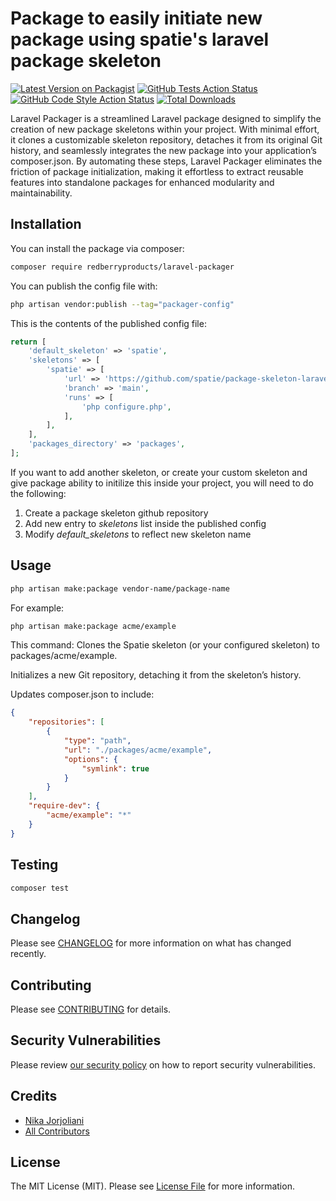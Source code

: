 # Package to easily initiate new package using spatie's laravel package skeleton

[![Latest Version on Packagist](https://img.shields.io/packagist/v/redberryproducts/laravel-packager.svg?style=flat-square)](https://packagist.org/packages/redberryproducts/laravel-packager)
[![GitHub Tests Action Status](https://img.shields.io/github/actions/workflow/status/redberryproducts/laravel-packager/run-tests.yml?branch=main&label=tests&style=flat-square)](https://github.com/redberryproducts/laravel-packager/actions?query=workflow%3Arun-tests+branch%3Amain)
[![GitHub Code Style Action Status](https://img.shields.io/github/actions/workflow/status/redberryproducts/laravel-packager/fix-php-code-style-issues.yml?branch=main&label=code%20style&style=flat-square)](https://github.com/redberryproducts/laravel-packager/actions?query=workflow%3A"Fix+PHP+code+style+issues"+branch%3Amain)
[![Total Downloads](https://img.shields.io/packagist/dt/redberryproducts/laravel-packager.svg?style=flat-square)](https://packagist.org/packages/redberryproducts/laravel-packager)

Laravel Packager is a streamlined Laravel package designed to simplify the creation of new package skeletons within your project. With minimal effort, it clones a customizable skeleton repository, detaches it from its original Git history, and seamlessly integrates the new package into your application’s composer.json. By automating these steps, Laravel Packager eliminates the friction of package initialization, making it effortless to extract reusable features into standalone packages for enhanced modularity and maintainability.

## Installation

You can install the package via composer:

```bash
composer require redberryproducts/laravel-packager
```

You can publish the config file with:

```bash
php artisan vendor:publish --tag="packager-config"
```

This is the contents of the published config file:

```php
return [
    'default_skeleton' => 'spatie',
    'skeletons' => [
        'spatie' => [
            'url' => 'https://github.com/spatie/package-skeleton-laravel.git',
            'branch' => 'main',
            'runs' => [
                'php configure.php',
            ],
        ],
    ],
    'packages_directory' => 'packages',
];
```

If you want to add another skeleton, or create your custom skeleton and give package ability to initilize this inside your project, you will need to do the following:
1. Create a package skeleton github repository
2. Add new entry to *skeletons* list inside the published config
3. Modify *default_skeletons* to reflect new skeleton name

## Usage

```bash
php artisan make:package vendor-name/package-name
```
For example:
```bash
php artisan make:package acme/example
```

This command:
Clones the Spatie skeleton (or your configured skeleton) to packages/acme/example.

Initializes a new Git repository, detaching it from the skeleton’s history.

Updates composer.json to include:
```json
{
    "repositories": [
        {
            "type": "path",
            "url": "./packages/acme/example",
            "options": {
                "symlink": true
            }
        }
    ],
    "require-dev": {
        "acme/example": "*"
    }
}
```

## Testing

```bash
composer test
```

## Changelog

Please see [CHANGELOG](CHANGELOG.md) for more information on what has changed recently.

## Contributing

Please see [CONTRIBUTING](CONTRIBUTING.md) for details.

## Security Vulnerabilities

Please review [our security policy](../../security/policy) on how to report security vulnerabilities.

## Credits

- [Nika Jorjoliani](https://github.com/RedberryProducts)
- [All Contributors](../../contributors)

## License

The MIT License (MIT). Please see [License File](LICENSE.md) for more information.
